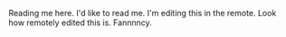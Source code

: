 Reading me here. I'd like to read me. 
I'm editing this in the remote. Look how remotely edited this is. Fannnncy.
